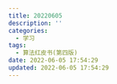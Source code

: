 ```yaml
---
title: 20220605
description: ''
categories:
  - 学习
tags:
  - 算法红皮书(第四版)
date: 2022-06-05 17:54:29
updated: 2022-06-05 17:54:29
---
```

